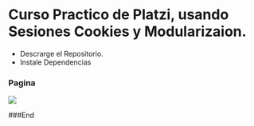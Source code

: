 # Curso Practico de Platzi, usando Sesiones Cookies y Modularizaion.

- Descrarge el Repositorio.
- Instale Dependencias


### Pagina

![](https://i.postimg.cc/7LdVk4Px/Captura-de-pantalla-2024-08-20-121153.png)


###End
